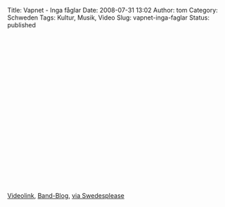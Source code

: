 Title: Vapnet - Inga fåglar
Date: 2008-07-31 13:02
Author: tom
Category: Schweden
Tags: Kultur, Musik, Video
Slug: vapnet-inga-faglar
Status: published

<p>
<object width="425" height="344">
<param name="movie" value="http://www.youtube.com/v/N0BZ7RC8oX0&amp;hl=en&amp;fs=1"></param><param name="allowFullScreen" value="true"></param>
<embed src="http://www.youtube.com/v/N0BZ7RC8oX0&amp;hl=en&amp;fs=1" type="application/x-shockwave-flash" allowfullscreen="true" width="425" height="344">
</embed>
</object>
  
[Videolink](http://www.youtube.com/watch?v=N0BZ7RC8oX0),
[Band-Blog](http://www.vapnet.blogspot.com/), [via
Swedesplease](http://www.swedesplease.net/2008/07/25/swedish-music-video-roundup/)
</p>

